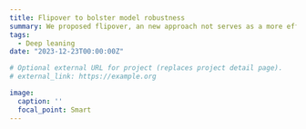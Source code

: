 ```yaml
---
title: Flipover to bolster model robustness
summary: We proposed flipover, an new approach not serves as a more effective regularization technique than conventional dropout, mitigating overfitting, but also introduces adversarial perturbations to gradients, enhancing resilience against adversairal attacks.
tags:
  - Deep leaning
date: "2023-12-23T00:00:00Z"

# Optional external URL for project (replaces project detail page).
# external_link: https://example.org

image:
  caption: ''
  focal_point: Smart
---
```

